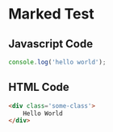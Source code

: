 # Marked Test

## Javascript Code
```javascript
console.log('hello world');
```

## HTML Code
```html
<div class='some-class'>
    Hello World
</div>
```

